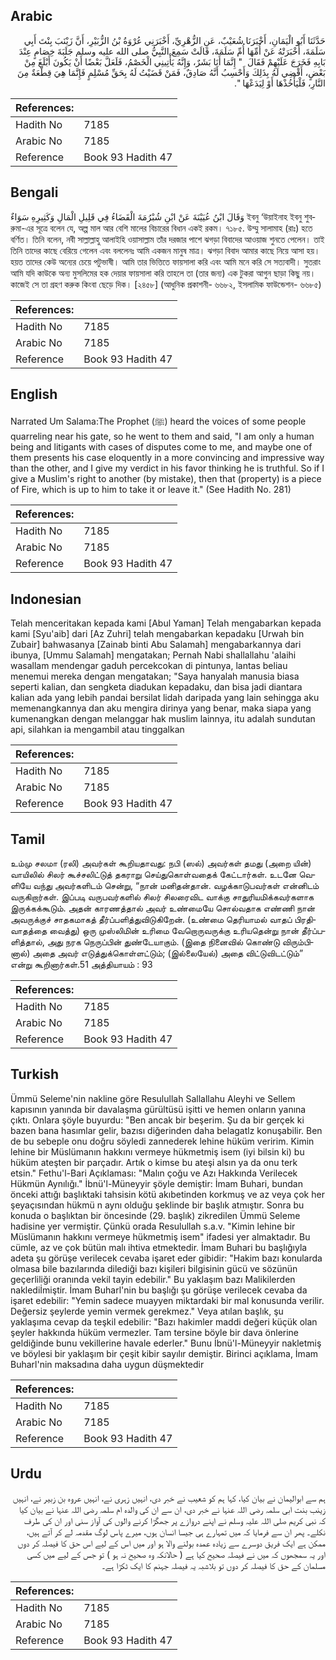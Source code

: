 ## Arabic


<div dir="rtl" lang="ar" style={{fontSize:'larger',backgroundColor:'#f8f9fa',padding:20}}>
حَدَّثَنَا أَبُو الْيَمَانِ، أَخْبَرَنَا شُعَيْبٌ، عَنِ الزُّهْرِيِّ، أَخْبَرَنِي عُرْوَةُ بْنُ الزُّبَيْرِ، أَنَّ زَيْنَبَ بِنْتَ أَبِي سَلَمَةَ، أَخْبَرَتْهُ عَنْ أُمِّهَا أُمِّ سَلَمَةَ، قَالَتْ سَمِعَ النَّبِيُّ صلى الله عليه وسلم جَلَبَةَ خِصَامٍ عِنْدَ بَابِهِ فَخَرَجَ عَلَيْهِمْ فَقَالَ ‏ "‏ إِنَّمَا أَنَا بَشَرٌ، وَإِنَّهُ يَأْتِينِي الْخَصْمُ، فَلَعَلَّ بَعْضًا أَنْ يَكُونَ أَبْلَغَ مِنْ بَعْضٍ، أَقْضِي لَهُ بِذَلِكَ وَأَحْسِبُ أَنَّهُ صَادِقٌ، فَمَنْ قَضَيْتُ لَهُ بِحَقِّ مُسْلِمٍ فَإِنَّمَا هِيَ قِطْعَةٌ مِنَ النَّارِ، فَلْيَأْخُذْهَا أَوْ لِيَدَعْهَا ‏"‏‏.‏
</div>
<div style={{backgroundColor:'#f8f9fa',padding:20, marginBottom: 10}}><table> <thead> <tr> <th>References:</th> <th></th> </tr> </thead> <tbody><tr><td>Hadith No</td><td>7185</td></tr><tr><td>Arabic No</td><td>7185</td></tr><tr><td>Reference</td><td>Book 93 Hadith 47</td></tr></tbody></table></div>

## Bengali


<div dir="ltr" lang="bn" style={{fontSize:'larger',backgroundColor:'#f8f9fa',padding:20}}>
وَقَالَ ابْنُ عُيَيْنَةَ عَنْ ابْنِ شُبْرُمَةَ الْقَضَاءُ فِي قَلِيلِ الْمَالِ وَكَثِيرِهِ سَوَاءٌ ইবনু ‘উয়াইনাহ ইবনু শুবরুমা-এর সূত্রে বলেন যে, অল্প মাল আর বেশি মালের বিচারের বিধান একই রকম। ৭১৮৫. উম্মু সালামাহ (রাঃ) হতে বর্ণিত। তিনি বলেন, নবী সাল্লাল্লাহু আলাইহি ওয়াসাল্লাম তাঁর দরজার পাশে ঝগড়া বিবাদের আওয়াজ শুনতে পেলেন। তাই তিনি তাদের কাছে বেরিয়ে গেলেন এবং বললেনঃ আমি একজন মানুষ মাত্র। ঝগড়া বিবাদ আমার কাছে নিয়ে আসা হয়। হয়ত তাদের কেউ অন্যের চেয়ে পটুভাষী। আমি তার ভিত্তিতে ফায়সালা করি এবং আমি মনে করি সে সত্যবাদী। সুতরাং আমি যদি কাউকে অন্য মুসলিমের হক দেয়ার ফায়সালা করি তাহলে তা (তার জন্য) এক টুকরা আগুন ছাড়া কিছু নয়। কাজেই সে তা গ্রহণ করুক কিংবা ছেড়ে দিক। [২৪৫৮] (আধুনিক প্রকাশনী- ৬৬৮২, ইসলামিক ফাউন্ডেশন- ৬৬৮৫)
</div>
<div style={{backgroundColor:'#f8f9fa',padding:20, marginBottom: 10}}><table> <thead> <tr> <th>References:</th> <th></th> </tr> </thead> <tbody><tr><td>Hadith No</td><td>7185</td></tr><tr><td>Arabic No</td><td>7185</td></tr><tr><td>Reference</td><td>Book 93 Hadith 47</td></tr></tbody></table></div>

## English


<div dir="ltr" lang="en" style={{fontSize:'larger',backgroundColor:'#f8f9fa',padding:20}}>
Narrated Um Salama:The Prophet (ﷺ) heard the voices of some people quarreling near his gate, so he went to them and said, "I am only a human being and litigants with cases of disputes come to me, and maybe one of them presents his case eloquently in a more convincing and impressive way than the other, and I give my verdict in his favor thinking he is truthful. So if I give a Muslim's right to another (by mistake), then that (property) is a piece of Fire, which is up to him to take it or leave it." (See Hadith No. 281)
</div>
<div style={{backgroundColor:'#f8f9fa',padding:20, marginBottom: 10}}><table> <thead> <tr> <th>References:</th> <th></th> </tr> </thead> <tbody><tr><td>Hadith No</td><td>7185</td></tr><tr><td>Arabic No</td><td>7185</td></tr><tr><td>Reference</td><td>Book 93 Hadith 47</td></tr></tbody></table></div>

## Indonesian


<div dir="ltr" lang="id" style={{fontSize:'larger',backgroundColor:'#f8f9fa',padding:20}}>
Telah menceritakan kepada kami [Abul Yaman] Telah mengabarkan kepada kami [Syu'aib] dari [Az Zuhri] telah mengabarkan kepadaku [Urwah bin Zubair] bahwasanya [Zainab binti Abu Salamah] mengabarkannya dari ibunya, [Ummu Salamah] mengatakan; Pernah Nabi shallallahu 'alaihi wasallam mendengar gaduh percekcokan di pintunya, lantas beliau menemui mereka dengan mengatakan; "Saya hanyalah manusia biasa seperti kalian, dan sengketa diadukan kepadaku, dan bisa jadi diantara kalian ada yang lebih pandai bersilat lidah daripada yang lain sehingga aku memenangkannya dan aku mengira dirinya yang benar, maka siapa yang kumenangkan dengan melanggar hak muslim lainnya, itu adalah sundutan api, silahkan ia mengambil atau tinggalkan
</div>
<div style={{backgroundColor:'#f8f9fa',padding:20, marginBottom: 10}}><table> <thead> <tr> <th>References:</th> <th></th> </tr> </thead> <tbody><tr><td>Hadith No</td><td>7185</td></tr><tr><td>Arabic No</td><td>7185</td></tr><tr><td>Reference</td><td>Book 93 Hadith 47</td></tr></tbody></table></div>

## Tamil


<div dir="ltr" lang="ta" style={{fontSize:'larger',backgroundColor:'#f8f9fa',padding:20}}>
உம்மு சலமா (ரலி) அவர்கள் கூறியதாவது: நபி (ஸல்) அவர்கள் தமது (அறை யின்) வாயிலில் சிலர் கூச்சலிட்டுத் தகராறு செய்துகொள்வதைக் கேட்டார்கள். உடனே வெளியே வந்து அவர்களிடம் சென்று, “நான் மனிதன்தான். வழக்காடுபவர்கள் என்னிடம் வருகிறார்கள். இப்படி வருபவர்களில் சிலர் சிலரைவிட வாக்கு சாதுரியமிக்கவர்களாக இருக்கக்கூடும். அதன் காரணத்தால் அவர் உண்மையே சொல்வதாக எண்ணி நான் அவருக்குச் சாதகமாகத் தீர்ப்பளித்துவிடுகிறேன். (உண்மை தெரியாமல் வாதப் பிரதிவாதத்தை வைத்து) ஒரு முஸ்லிமின் உரிமை வேறொருவருக்கு உரியதென்று நான் தீர்ப்பளித்தால், அது நரக நெருப்பின் துண்டேயாகும். (இதை நினைவில் கொண்டு விரும்பினால்) அதை அவர் எடுத்துக்கொள்ளட்டும்; (இல்லையேல்) அதை விட்டுவிடட்டும்” என்று கூறினார்கள்.51 அத்தியாயம் : 93
</div>
<div style={{backgroundColor:'#f8f9fa',padding:20, marginBottom: 10}}><table> <thead> <tr> <th>References:</th> <th></th> </tr> </thead> <tbody><tr><td>Hadith No</td><td>7185</td></tr><tr><td>Arabic No</td><td>7185</td></tr><tr><td>Reference</td><td>Book 93 Hadith 47</td></tr></tbody></table></div>

## Turkish


<div dir="ltr" lang="tr" style={{fontSize:'larger',backgroundColor:'#f8f9fa',padding:20}}>
Ümmü Seleme'nin nakline göre Resulullah Sallallahu Aleyhi ve Sellem kapısının yanında bir davalaşma gürültüsü işitti ve hemen onların yanına çıktı. Onlara şöyle buyurdu: "Ben ancak bir beşerim. Şu da bir gerçek ki bazen bana hasımlar gelir, bazısı diğerinden daha belagatlz konuşabilir. Ben de bu sebeple onu doğru söyledi zannederek lehine hüküm veririm. Kimin lehine bir Müslümanın hakkını vermeye hükmetmiş isem (iyi bilsin ki) bu hüküm ateşten bir parçadır. Artık o kimse bu ateşi alsın ya da onu terk etsin." Fethu'l-Bari Açıklaması: "Malın çoğu ve Azı Hakkında Verilecek Hükmün Aynılığı." İbnü'l-Müneyyir şöyle demiştir: İmam Buhari, bundan önceki attığı başlıktaki tahsisin kötü akıbetinden korkmuş ve az veya çok her şeyaçısından hükmü n aynı olduğu şeklinde bir başlık atmıştır. Sonra bu konuda o başlıktan bir öncesinde (29. başlık) zikredilen Ümmü Seleme hadisine yer vermiştir. Çünkü orada Resulullah s.a.v. "Kimin lehine bir Müslümanın hakkını vermeye hükmetmiş isem" ifadesi yer almaktadır. Bu cümle, az ve çok bütün malı ihtiva etmektedir. İmam Buhari bu başlığıyla adeta şu görüşe verilecek cevaba işaret eder gibidir: "Hakim bazı konularda olmasa bile bazılarında dilediği bazı kişileri bilgisinin gücü ve sözünün geçerliliği oranında vekil tayin edebilir." Bu yaklaşım bazı Malikilerden naklediİmiştir. İmam Buharl'nin bu başlığı şu görüşe verilecek cevaba da işaret edebilir: "Yemin sadece muayyen miktardaki bir mal konusunda verilir. Değersiz şeylerde yemin vermek gerekmez." Veya atılan başlık, şu yaklaşıma cevap da teşkil edebilir: "Bazı hakimler maddi değeri küçük olan şeyler hakkında hüküm vermezler. Tam tersine böyle bir dava önlerine geldiğinde bunu vekillerine havale ederler." Bunu İbnü'l-Müneyyir nakletmiş ve böylesi bir yaklaşım bir çeşit kibir sayılır demiştir. Birinci açıklama, İmam Buharl'nin maksadına daha uygun düşmektedir
</div>
<div style={{backgroundColor:'#f8f9fa',padding:20, marginBottom: 10}}><table> <thead> <tr> <th>References:</th> <th></th> </tr> </thead> <tbody><tr><td>Hadith No</td><td>7185</td></tr><tr><td>Arabic No</td><td>7185</td></tr><tr><td>Reference</td><td>Book 93 Hadith 47</td></tr></tbody></table></div>

## Urdu


<div dir="rtl" lang="ur" style={{fontSize:'larger',backgroundColor:'#f8f9fa',padding:20}}>
ہم سے ابوالیمان نے بیان کیا، کہا ہم کو شعیب نے خبر دی، انہیں زہری نے، انہیں عروہ بن زبیر نے، انہیں زینب بنت ابی سلمہ رضی اللہ عنہا نے خبر دی، ان سے ان کی والدہ ام سلمہ رضی اللہ عنہا نے بیان کیا کہ نبی کریم صلی اللہ علیہ وسلم نے اپنے دروازے پر جھگڑا کرنے والوں کی آواز سنی اور ان کی طرف نکلے۔ پھر ان سے فرمایا کہ میں تمہارے ہی جیسا انسان ہوں، میرے پاس لوگ مقدمہ لے کر آتے ہیں، ممکن ہے ایک فریق دوسرے سے زیادہ عمدہ بولنے والا ہو اور میں اس کے لیے اس حق کا فیصلہ کر دوں اور یہ سمجھوں کہ میں نے فیصلہ صحیح کیا ہے ( حالانکہ وہ صحیح نہ ہو ) تو جس کے لیے میں کسی مسلمان کے حق کا فیصلہ کر دوں تو بلاشبہ یہ فیصلہ جہنم کا ایک ٹکڑا ہے۔
</div>
<div style={{backgroundColor:'#f8f9fa',padding:20, marginBottom: 10}}><table> <thead> <tr> <th>References:</th> <th></th> </tr> </thead> <tbody><tr><td>Hadith No</td><td>7185</td></tr><tr><td>Arabic No</td><td>7185</td></tr><tr><td>Reference</td><td>Book 93 Hadith 47</td></tr></tbody></table></div>